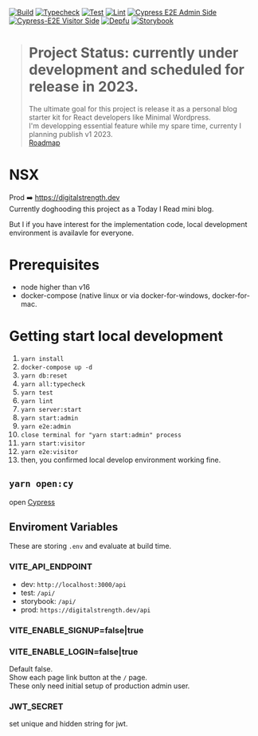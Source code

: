 [![Build](https://github.com/laststance/nsx/actions/workflows/build.yml/badge.svg)](https://github.com/laststance/nsx/actions/workflows/build.yml)
[![Typecheck](https://github.com/laststance/nsx/actions/workflows/typecheck.yml/badge.svg)](https://github.com/laststance/nsx/actions/workflows/typecheck.yml)
[![Test](https://github.com/laststance/nsx/actions/workflows/test.yml/badge.svg)](https://github.com/laststance/nsx/actions/workflows/test.yml)
[![Lint](https://github.com/laststance/nsx/actions/workflows/lint.yml/badge.svg)](https://github.com/laststance/nsx/actions/workflows/lint.yml)
[![Cypress E2E Admin Side](https://github.com/laststance/nsx/actions/workflows/cypress-e2e-admin-side.yml/badge.svg)](https://github.com/laststance/nsx/actions/workflows/cypress-e2e-admin-side.yml)
[![Cypress-E2E Visitor Side](https://github.com/laststance/nsx/actions/workflows/cypress-e2e-visitor-side.yml/badge.svg)](https://github.com/laststance/nsx/actions/workflows/cypress-e2e-visitor-side.yml)
[![Depfu](https://badges.depfu.com/badges/21dd00bdaefaebe1957173b9bb2eba6f/overview.svg)](https://depfu.com/github/laststance/nsx?project_id=17741)
[![Storybook](https://cdn.jsdelivr.net/gh/storybookjs/brand@main/badge/badge-storybook.svg)](https://main--61c089c06b3b4d003adde63b.chromatic.com)

> # Project Status: currently under development and scheduled for release in 2023.
>
> The ultimate goal for this project is release it as a personal blog starter kit for React developers like Minimal Wordpress.  
> I'm developping essential feature while my spare time, currenty I planning publish v1 2023.  
> [Roadmap](https://github.com/laststance/nsx/projects/1)

# NSX

Prod ➡️ https://digitalstrength.dev  
Currently doghooding this project as a Today I Read mini blog.

But I if you have interest for the implementation code, local development environment is availavle for everyone.

# Prerequisites

- node higher than v16
- docker-compose (native linux or via docker-for-windows, docker-for-mac.

# Getting start local development

1. `yarn install`
2. `docker-compose up -d`
3. `yarn db:reset`
4. `yarn all:typecheck`
5. `yarn test`
6. `yarn lint`
7. `yarn server:start`
8. `yarn start:admin`
9. `yarn e2e:admin`
10. `close terminal for "yarn start:admin" process`
11. `yarn start:visitor`
12. `yarn e2e:visitor`
13. then, you confirmed local develop environment working fine. 

## `yarn open:cy`

open [Cypress](https://www.cypress.io/)

## Enviroment Variables

These are storing `.env` and evaluate at build time.

### VITE_API_ENDPOINT

- dev: `http://localhost:3000/api`
- test: `/api/`
- storybook: `/api/`
- prod: `https://digitalstrength.dev/api`

### VITE_ENABLE_SIGNUP=false|true

### VITE_ENABLE_LOGIN=false|true

Default false.  
Show each page link button at the `/` page.  
These only need initial setup of production admin user.

### JWT_SECRET

set unique and hidden string for jwt.
